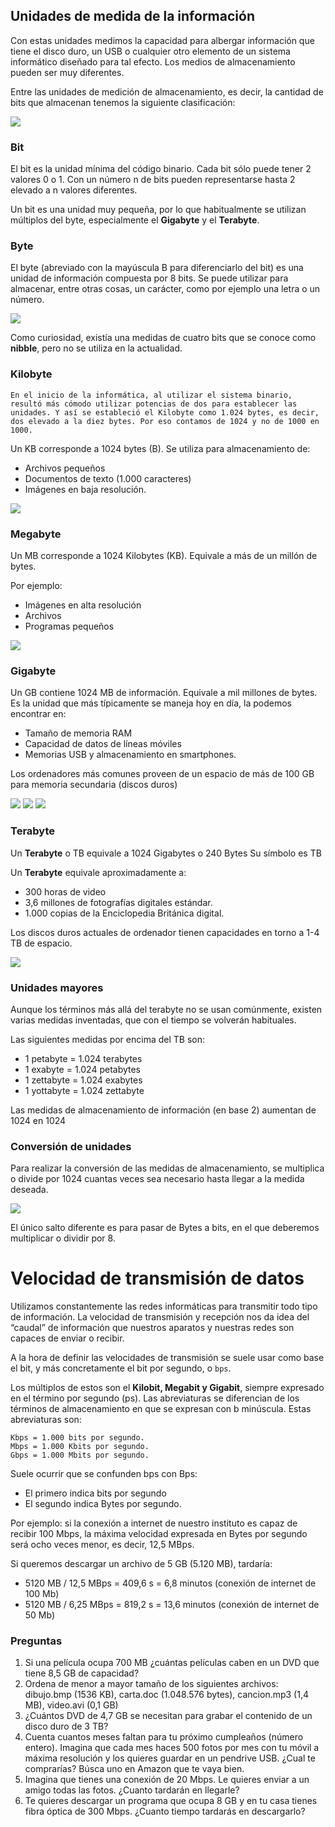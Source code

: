 ## Unidades de medida de la información

Con estas unidades medimos la capacidad para albergar información que tiene el disco duro, un USB o cualquier otro elemento de un sistema informático diseñado para tal efecto. Los medios de almacenamiento pueden ser muy diferentes.

Entre las unidades de medición de almacenamiento, es decir, la cantidad de bits que almacenan tenemos la siguiente clasificación:

![](img/2019-09-13-18-09-58.png)

### Bit

El bit es la unidad mínima del código binario. Cada bit sólo puede tener 2 valores 0 o 1. Con un número n de bits pueden representarse hasta 2 elevado a n valores diferentes.

Un bit es una unidad muy pequeña, por lo que habitualmente se utilizan múltiplos del byte, especialmente el **Gigabyte** y el **Terabyte**.

### Byte

El byte (abreviado con la mayúscula B para diferenciarlo del bit) es una unidad de información compuesta por 8 bits. Se puede utilizar para almacenar, entre otras cosas, un carácter, como por ejemplo una letra o un número.

![](img/2019-09-13-18-11-18.png)

Como curiosidad, existía una medidas de cuatro bits que se conoce como **nibble**, pero no se utiliza en la actualidad.

### Kilobyte

    En el inicio de la informática, al utilizar el sistema binario, resultó más cómodo utilizar potencias de dos para establecer las unidades. Y así se estableció el Kilobyte como 1.024 bytes, es decir, dos elevado a la diez bytes. Por eso contamos de 1024 y no de 1000 en 1000.

Un KB corresponde a 1024 bytes (B). Se utiliza para almacenamiento de:

- Archivos pequeños
- Documentos de texto (1.000 caracteres)
- Imágenes en baja resolución.

![](img/2019-09-13-18-11-40.png)

### Megabyte

Un MB corresponde a 1024 Kilobytes (KB). Equivale a más de un millón de bytes.

Por ejemplo:

- Imágenes en alta resolución
- Archivos
- Programas pequeños

![](img/2019-09-13-18-11-54.png)

### Gigabyte

Un GB contiene 1024 MB de información. Equivale a mil millones de bytes. Es la unidad que más típicamente se maneja hoy en día, la podemos encontrar en:

- Tamaño de memoria RAM
- Capacidad de datos de líneas móviles
- Memorias USB y almacenamiento en smartphones.

Los ordenadores más comunes proveen de un espacio de más de 100 GB para memoria secundaria (discos duros)

![](img/2019-09-13-18-12-09.png)
![](img/2019-09-13-18-12-18.png)
![](img/2019-09-13-18-12-23.png)

### Terabyte

Un **Terabyte** o TB equivale a 1024 Gigabytes o 240 Bytes
Su símbolo es TB

Un **Terabyte** equivale aproximadamente a:

- 300 horas de video
- 3,6 millones de fotografías digitales estándar.
- 1.000 copias de la Enciclopedia Británica digital.

Los discos duros actuales de ordenador tienen capacidades en torno a 1-4 TB de espacio.

![](img/2019-09-13-18-12-44.png)

### Unidades mayores

Aunque los términos más allá del terabyte no se usan comúnmente, existen varias medidas inventadas, que con el tiempo se volverán habituales.

Las siguientes medidas por encima del TB son:

- 1 petabyte = 1.024 terabytes
- 1 exabyte = 1.024 petabytes
- 1 zettabyte = 1.024 exabytes
- 1 yottabyte = 1.024 zettabyte

Las medidas de almacenamiento de información (en base 2) aumentan de 1024 en 1024

### Conversión de unidades

Para realizar la conversión de las medidas de almacenamiento, se multiplica o divide por 1024 cuantas veces sea necesario hasta llegar a la medida deseada.

![](img/2019-09-13-18-13-11.png)

El único salto diferente es para pasar de Bytes a bits, en el que deberemos multiplicar o dividir por 8.

# Velocidad de transmisión de datos

Utilizamos constantemente las redes informáticas para transmitir todo tipo de información. La velocidad de transmisión y recepción nos da idea del “caudal” de información que nuestros aparatos y nuestras redes son capaces de enviar o recibir.

A la hora de definir las velocidades de transmisión se suele usar como base el bit, y más concretamente el bit por segundo, o `bps`. 

Los múltiplos de estos son el **Kilobit, Megabit y Gigabit**, siempre expresado en el término por segundo (ps). Las abreviaturas se diferencian de los términos de almacenamiento en que se expresan con b minúscula. Estas abreviaturas son:

    Kbps = 1.000 bits por segundo.
    Mbps = 1.000 Kbits por segundo.
    Gbps = 1.000 Mbits por segundo. 

Suele ocurrir que se confunden bps con Bps:

- El primero indica bits por segundo
- El segundo indica Bytes por segundo.

Por ejemplo: si la conexión a internet de nuestro instituto es capaz de recibir 100 Mbps, la máxima velocidad expresada en Bytes por segundo será ocho veces menor, es decir, 12,5 MBps.

Si queremos descargar un archivo de 5 GB (5.120 MB), tardaría:

- 5120 MB / 12,5 MBps = 409,6 s = 6,8 minutos (conexión de internet de 100 Mb)
- 5120 MB / 6,25 MBps = 819,2 s = 13,6 minutos (conexión de internet de 50 Mb)

### Preguntas

1. Si una película ocupa 700 MB ¿cuántas películas caben en un DVD que tiene 8,5 GB de capacidad?
2. Ordena de menor a mayor tamaño de los siguientes archivos: dibujo.bmp (1536 KB), carta.doc (1.048.576 bytes), cancion.mp3 (1,4 MB), video.avi (0,1 GB)
3. ¿Cuántos DVD de 4,7 GB se necesitan para grabar el contenido de un disco duro de 3 TB?
4. Cuenta cuantos meses faltan para tu próximo cumpleaños (número entero). Imagina que cada mes haces 500 fotos por mes con tu móvil a máxima resolución y los quieres guardar en un pendrive USB. ¿Cual te comprarías? Búsca uno en Amazon que te vaya bien.
5. Imagina que tienes una conexión de 20 Mbps. Le quieres enviar a un amigo todas las fotos. ¿Cuanto tardarán en llegarle?
6. Te quieres descargar un programa que ocupa 8 GB y en tu casa tienes fibra óptica de 300 Mbps. ¿Cuanto tiempo tardarás en descargarlo?
